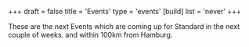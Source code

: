 +++
draft = false
title = 'Events'
type = 'events'
[build]
  list = 'never'
+++

These are the next Events which are coming up for Standard
in the next couple of weeks. and within 100km from Hamburg.
